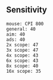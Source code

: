 ## Sensitivity
```
mouse: CPI 800
general: 40
aim: 40
ads: 40
2x scope: 47
3x scope: 47
4x scope: 43
6x scope: 43
8x scope: 40
16x scope: 35
```